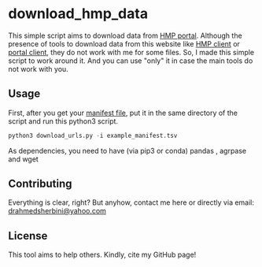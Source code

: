 # download_hmp_data

This simple script aims to download data from [HMP portal](https://portal.hmpdacc.org/search/s?facetTab=cases). Although the presence of tools to download data from this website like [HMP client](https://github.com/michbur/hmp_client) or [portal client](https://github.com/IGS/portal_client), they do not work with me for some files. So, I made this simple script to work around it. And you can use "only" it in case the main tools do not work with you.

## Usage

First, after you get your [manifest file](https://portal.hmpdacc.org/search/s?facetTab=cases), put it in the same directory of the script and run this python3 script.

```python
python3 download_urls.py -i example_manifest.tsv

```
As dependencies, you need to have (via pip3 or conda)
pandas , agrpase and wget
## Contributing
Everything is clear, right? But anyhow, contact me here or directly via email: drahmedsherbini@yahoo.com
## License
This tool aims to help others. Kindly, cite my GitHub page!
